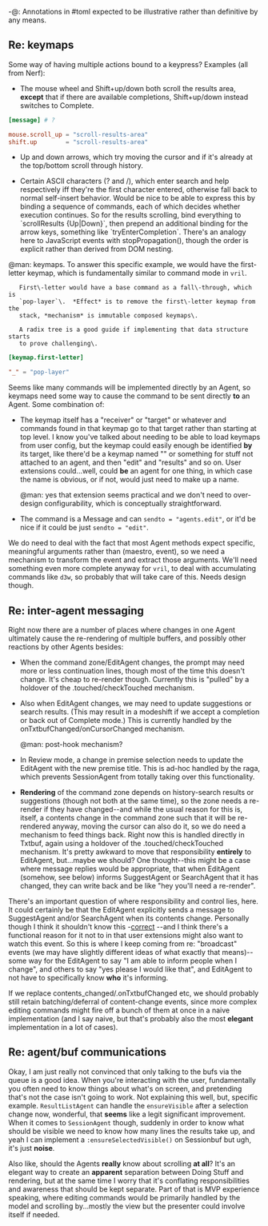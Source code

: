 \-@:  Annotations in \#toml expected to be illustrative rather than definitive
     by any means\.

## Re: keymaps

Some way of having multiple actions bound to a keypress? Examples \(all from
Nerf\):


-  The mouse wheel and Shift\+up/down both scroll the results area, **except**
    that if there are available completions, Shift\+up/down instead switches to
    Complete\.



```toml
[message] # ?

mouse.scroll_up = "scroll-results-area"
shift.up        = "scroll-results-area"
```


-  Up and down arrows, which try moving the cursor and if it's already at the
    top/bottom scroll through history\.


-  Certain ASCII characters \(? and /\), which enter search and help
    respectively iff they're the first character entered, otherwise fall back
    to normal self\-insert behavior\. Would be nice to be able to express this
    by binding a sequence of commands, each of which decides whether execution
    continues\. So for the results scrolling, bind everything to \`scrollResults
    \{Up|Down\}\`, then prepend an additional binding for the arrow keys,
    something like \`tryEnterCompletion\`\. There's an analogy here to JavaScript
    events with stopPropagation\(\), though the order is explicit rather than
    derived from DOM nesting\.

@man:
       keymaps\.  To answer this specific example, we would have the first\-
       letter keymap, which is fundamentally similar to command mode in `vril`\.

       First\-letter would have a base command as a fall\-through, which is
       `pop-layer`\.  *Effect* is to remove the first\-letter keymap from the
       stack, *mechanism* is immutable composed keymaps\.

       A radix tree is a good guide if implementing that data structure starts
       to prove challenging\.

```toml
[keymap.first-letter]

"_" = "pop-layer"
```


Seems like many commands will be implemented directly by an Agent, so keymaps
need some way to cause the command to be sent directly **to** an Agent\. Some
combination of:


-  The keymap itself has a "receiver" or "target" or whatever and commands
    found in that keymap go to that target rather than starting at top level\.
    I know you've talked about needing to be able to load keymaps from user
    config, but the keymap could easily enough be identified **by** its target,
    like there'd be a keymap named "<global>" or something for stuff not
    attached to an agent, and then "edit" and "results" and so on\. User
    extensions could\.\.\.well, could **be** an agent for one thing, in which case
    the name is obvious, or if not, would just need to make up a name\.

    @man: yes that extension seems practical and we don't need to over\-design
    configurability, which is conceptually straightforward\.


-  The command is a Message and can `sendto = "agents.edit"`, or it'd be
    nice if it could be just `sendto = "edit"`\.

We do need to deal with the fact that most Agent methods expect specific,
meaningful arguments rather than \(maestro, event\), so we need a mechanism to
transform the event and extract those arguments\. We'll need something even
more complete anyway for `vril`, to deal with accumulating commands like
`d3w`, so probably that will take care of this\. Needs design though\.


## Re: inter\-agent messaging

Right now there are a number of places where changes in one Agent ultimately
cause the re\-rendering of multiple buffers, and possibly other reactions by
other Agents besides:


-  When the command zone/EditAgent changes, the prompt may need more or less
    continuation lines, though most of the time this doesn't change\. It's
    cheap to re\-render though\. Currently this is "pulled" by a holdover of
    the \.touched/checkTouched mechanism\.


-  Also when EditAgent changes, we may need to update suggestions or search
    results\. \(This may result in a modeshift if we accept a completion or back
    out of Complete mode\.\) This is currently handled by the
    onTxtbufChanged/onCursorChanged mechanism\.

    @man: post\-hook mechanism?


-  In Review mode, a change in premise selection needs to update the EditAgent
    with the new premise title\. This is ad\-hoc handled by the raga, which
    prevents SessionAgent from totally taking over this functionality\.


-  **Rendering** of the command zone depends on history\-search results or
    suggestions \(though not both at the same time\), so the zone needs a
    re\-render if they have changed\-\-and while the usual reason for this is,
    itself, a contents change in the command zone such that it will be
    re\-rendered anyway, moving the cursor can also do it, so we do need a
    mechanism to feed things back\. Right now this is handled directly in
    Txtbuf, again using a holdover of the \.touched/checkTouched mechanism\.
    It's pretty awkward to move that responsibility **entirely** to EditAgent,
    but\.\.\.maybe we should? One thought\-\-this might be a case where message
    replies would be appropriate, that when EditAgent \(somehow, see below\)
    informs SuggestAgent or SearchAgent that it has changed, they can write
    back and be like "hey you'll need a re\-render"\.

There's an important question of where responsibility and control lies, here\.
It could certainly be that the EditAgent explicitly sends a message to
SuggestAgent and/or SearchAgent when its contents change\. Personally though I
think it shouldn't know this \-[correct](correct) \-\-and I think there's a functional
reason for it not to in that user extensions might also want to watch this
event\. So this is where I keep coming from re: "broadcast" events \(we may
have slightly different ideas of what exactly that means\)\-\-some way for the
EditAgent to say "I am able to inform people when I change", and others to
say "yes please I would like that", and EditAgent to not have to specifically
know **who** it's informing\.

If we replace contents\_changed/<Raga>\.onTxtbufChanged etc, we should probably
still retain batching/deferral of content\-change events, since more complex
editing commands might fire off a bunch of them at once in a naive
implementation \(and I say naive, but that's probably also the most **elegant**
implementation in a lot of cases\)\.


## Re: agent/buf communications

Okay, I am just really not convinced that only talking to the bufs via the
queue is a good idea\. When you're interacting with the user, fundamentally
you often need to know things about what's on screen, and pretending that's
not the case isn't going to work\. Not explaining this well, but, specific
example\. `ResultListAgent` can handle the `ensureVisible` after a selection
change now, wonderful, that **seems** like a legit significant improvement\.
When it comes to `SessionAgent` though, suddenly in order to know what should
be visible we need to know how many lines the results take up, and yeah I can
implement a `:ensureSelectedVisible()` on Sessionbuf but ugh, it's
just **noise**\.

Also like, should the Agents **really** know about scrolling **at all**? It's an
elegant way to create an **apparent** separation between Doing Stuff and
rendering, but at the same time I worry that it's conflating responsibilities
and awareness that should be kept separate\. Part of that is MVP experience
speaking, where editing commands would be primarily handled by the model and
scrolling by\.\.\.mostly the view but the presenter could involve itself if
needed\.
